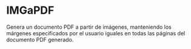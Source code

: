 # IMGaPDF
Genera un documento PDF a partir de imágenes, manteniendo los márgenes especificados por el usuario iguales en todas las páginas del documento PDF generado.
